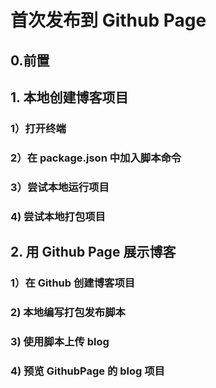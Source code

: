 # 首次发布到 Github Page

## 0.前置

## 1. 本地创建博客项目

### 1）打开终端

### 2）在 package.json 中加入脚本命令

### 3）尝试本地运行项目

### 4) 尝试本地打包项目

## 2. 用 Github Page 展示博客

### 1）在 Github 创建博客项目

### 2) 本地编写打包发布脚本

### 3) 使用脚本上传 blog

### 4) 预览 GithubPage 的 blog 项目
